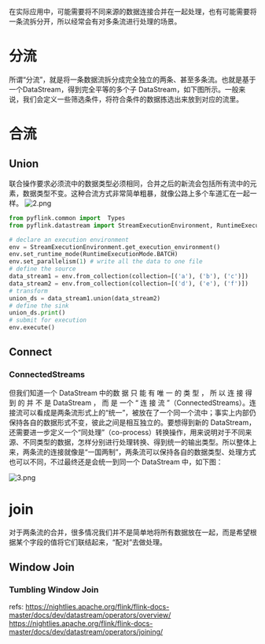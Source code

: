 
在实际应用中，可能需要将不同来源的数据连接合并在一起处理，也有可能需要将一条流拆分开，所以经常会有对多条流进行处理的场景。


# 分流
所谓“分流”，就是将一条数据流拆分成完全独立的两条、甚至多条流。也就是基于一个DataStream，得到完全平等的多个子 DataStream，如下图所示。一般来说，我们会定义一些筛选条件，将符合条件的数据拣选出来放到对应的流里。 


# 合流

## Union
联合操作要求必须流中的数据类型必须相同，合并之后的新流会包括所有流中的元素，数据类型不变。这种合流方式非常简单粗暴，就像公路上多个车道汇在一起一样。
![2.png](2.png)

```python
from pyflink.common import  Types
from pyflink.datastream import StreamExecutionEnvironment, RuntimeExecutionMode

# declare an execution environment
env = StreamExecutionEnvironment.get_execution_environment()
env.set_runtime_mode(RuntimeExecutionMode.BATCH)
env.set_parallelism(1) # write all the data to one file
# define the source
data_stream1 = env.from_collection(collection=[('a'), ('b'), ('c')])
data_stream2 = env.from_collection(collection=[('d'), ('e'), ('f')])
# transform
union_ds = data_stream1.union(data_stream2)
# define the sink
union_ds.print()
# submit for execution
env.execute()
```


## Connect

### ConnectedStreams
但我们知道一个 DataStream 中的数 据 只 能 有 唯 一 的 类 型 ， 所 以 连 接 得 到 的 并 不 是 DataStream ， 而 是 一个 “ 连 接 流 ”（ConnectedStreams）。连接流可以看成是两条流形式上的“统一”，被放在了一个同一个流中；事实上内部仍保持各自的数据形式不变，彼此之间是相互独立的。要想得到新的 DataStream，还需要进一步定义一个“同处理”（co-process）转换操作，用来说明对于不同来源、不同类型的数据，怎样分别进行处理转换、得到统一的输出类型。所以整体上来，两条流的连接就像是“一国两制”，两条流可以保持各自的数据类型、处理方式也可以不同，不过最终还是会统一到同一个 DataStream 中，如下图：

![3.png](3.png)




# join

对于两条流的合并，很多情况我们并不是简单地将所有数据放在一起，而是希望根据某个字段的值将它们联结起来，“配对”去做处理。

## Window Join

### Tumbling Window Join




refs:
https://nightlies.apache.org/flink/flink-docs-master/docs/dev/datastream/operators/overview/
https://nightlies.apache.org/flink/flink-docs-master/docs/dev/datastream/operators/joining/